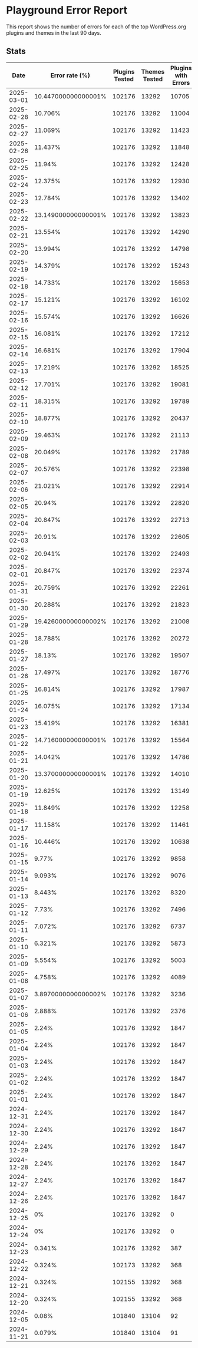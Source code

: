 # Playground Error Report
This report shows the number of errors for each of the top WordPress.org plugins and themes in the last 90 days.

## Stats
| Date | Error rate (%) | Plugins Tested | Themes Tested | Plugins with Errors | Themes with Errors |
|------|----------------|----------------|---------------|---------------------|--------------------|
| 2025-03-01 | 10.447000000000001% | 102176 | 13292 | 10705 | 1359 |
| 2025-02-28 | 10.706% | 102176 | 13292 | 11004 | 1359 |
| 2025-02-27 | 11.069% | 102176 | 13292 | 11423 | 1359 |
| 2025-02-26 | 11.437% | 102176 | 13292 | 11848 | 1359 |
| 2025-02-25 | 11.94% | 102176 | 13292 | 12428 | 1359 |
| 2025-02-24 | 12.375% | 102176 | 13292 | 12930 | 1360 |
| 2025-02-23 | 12.784% | 102176 | 13292 | 13402 | 1360 |
| 2025-02-22 | 13.149000000000001% | 102176 | 13292 | 13823 | 1360 |
| 2025-02-21 | 13.554% | 102176 | 13292 | 14290 | 1361 |
| 2025-02-20 | 13.994% | 102176 | 13292 | 14798 | 1361 |
| 2025-02-19 | 14.379% | 102176 | 13292 | 15243 | 1361 |
| 2025-02-18 | 14.733% | 102176 | 13292 | 15653 | 1360 |
| 2025-02-17 | 15.121% | 102176 | 13292 | 16102 | 1359 |
| 2025-02-16 | 15.574% | 102176 | 13292 | 16626 | 1358 |
| 2025-02-15 | 16.081% | 102176 | 13292 | 17212 | 1357 |
| 2025-02-14 | 16.681% | 102176 | 13292 | 17904 | 1358 |
| 2025-02-13 | 17.219% | 102176 | 13292 | 18525 | 1358 |
| 2025-02-12 | 17.701% | 102176 | 13292 | 19081 | 1358 |
| 2025-02-11 | 18.315% | 102176 | 13292 | 19789 | 1359 |
| 2025-02-10 | 18.877% | 102176 | 13292 | 20437 | 1361 |
| 2025-02-09 | 19.463% | 102176 | 13292 | 21113 | 1361 |
| 2025-02-08 | 20.049% | 102176 | 13292 | 21789 | 1362 |
| 2025-02-07 | 20.576% | 102176 | 13292 | 22398 | 1361 |
| 2025-02-06 | 21.021% | 102176 | 13292 | 22914 | 1359 |
| 2025-02-05 | 20.94% | 102176 | 13292 | 22820 | 1360 |
| 2025-02-04 | 20.847% | 102176 | 13292 | 22713 | 1359 |
| 2025-02-03 | 20.91% | 102176 | 13292 | 22605 | 1540 |
| 2025-02-02 | 20.941% | 102176 | 13292 | 22493 | 1688 |
| 2025-02-01 | 20.847% | 102176 | 13292 | 22374 | 1698 |
| 2025-01-31 | 20.759% | 102176 | 13292 | 22261 | 1710 |
| 2025-01-30 | 20.288% | 102176 | 13292 | 21823 | 1604 |
| 2025-01-29 | 19.426000000000002% | 102176 | 13292 | 21008 | 1423 |
| 2025-01-28 | 18.788% | 102176 | 13292 | 20272 | 1423 |
| 2025-01-27 | 18.13% | 102176 | 13292 | 19507 | 1428 |
| 2025-01-26 | 17.497% | 102176 | 13292 | 18776 | 1428 |
| 2025-01-25 | 16.814% | 102176 | 13292 | 17987 | 1428 |
| 2025-01-24 | 16.075% | 102176 | 13292 | 17134 | 1428 |
| 2025-01-23 | 15.419% | 102176 | 13292 | 16381 | 1424 |
| 2025-01-22 | 14.716000000000001% | 102176 | 13292 | 15564 | 1429 |
| 2025-01-21 | 14.042% | 102176 | 13292 | 14786 | 1429 |
| 2025-01-20 | 13.370000000000001% | 102176 | 13292 | 14010 | 1429 |
| 2025-01-19 | 12.625% | 102176 | 13292 | 13149 | 1429 |
| 2025-01-18 | 11.849% | 102176 | 13292 | 12258 | 1424 |
| 2025-01-17 | 11.158% | 102176 | 13292 | 11461 | 1424 |
| 2025-01-16 | 10.446% | 102176 | 13292 | 10638 | 1424 |
| 2025-01-15 | 9.77% | 102176 | 13292 | 9858 | 1424 |
| 2025-01-14 | 9.093% | 102176 | 13292 | 9076 | 1424 |
| 2025-01-13 | 8.443% | 102176 | 13292 | 8320 | 1430 |
| 2025-01-12 | 7.73% | 102176 | 13292 | 7496 | 1430 |
| 2025-01-11 | 7.072% | 102176 | 13292 | 6737 | 1430 |
| 2025-01-10 | 6.321% | 102176 | 13292 | 5873 | 1426 |
| 2025-01-09 | 5.554% | 102176 | 13292 | 5003 | 1411 |
| 2025-01-08 | 4.758% | 102176 | 13292 | 4089 | 1406 |
| 2025-01-07 | 3.8970000000000002% | 102176 | 13292 | 3236 | 1264 |
| 2025-01-06 | 2.888% | 102176 | 13292 | 2376 | 959 |
| 2025-01-05 | 2.24% | 102176 | 13292 | 1847 | 740 |
| 2025-01-04 | 2.24% | 102176 | 13292 | 1847 | 740 |
| 2025-01-03 | 2.24% | 102176 | 13292 | 1847 | 740 |
| 2025-01-02 | 2.24% | 102176 | 13292 | 1847 | 740 |
| 2025-01-01 | 2.24% | 102176 | 13292 | 1847 | 740 |
| 2024-12-31 | 2.24% | 102176 | 13292 | 1847 | 740 |
| 2024-12-30 | 2.24% | 102176 | 13292 | 1847 | 740 |
| 2024-12-29 | 2.24% | 102176 | 13292 | 1847 | 740 |
| 2024-12-28 | 2.24% | 102176 | 13292 | 1847 | 740 |
| 2024-12-27 | 2.24% | 102176 | 13292 | 1847 | 740 |
| 2024-12-26 | 2.24% | 102176 | 13292 | 1847 | 740 |
| 2024-12-25 | 0% | 102176 | 13292 | 0 | 0 |
| 2024-12-24 | 0% | 102176 | 13292 | 0 | 0 |
| 2024-12-23 | 0.341% | 102176 | 13292 | 387 | 7 |
| 2024-12-22 | 0.324% | 102173 | 13292 | 368 | 7 |
| 2024-12-21 | 0.324% | 102155 | 13292 | 368 | 7 |
| 2024-12-20 | 0.324% | 102155 | 13292 | 368 | 7 |
| 2024-12-05 | 0.08% | 101840 | 13104 | 92 | 0 |
| 2024-11-21 | 0.079% | 101840 | 13104 | 91 | 0 |

